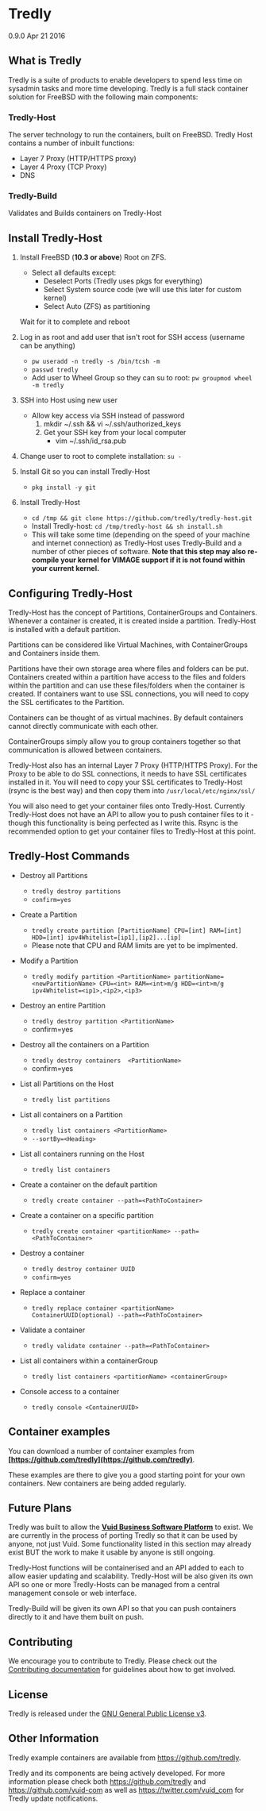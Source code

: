 # Tredly

0.9.0 Apr 21 2016

## What is Tredly

Tredly is a suite of products to enable developers to spend less time on sysadmin tasks and more time developing. Tredly is a full stack container solution for FreeBSD with the following main components:

### Tredly-Host
The server technology to run the containers, built on FreeBSD. Tredly Host contains a number of inbuilt functions:

  * Layer 7 Proxy (HTTP/HTTPS proxy)
  * Layer 4 Proxy (TCP Proxy)
  * DNS

### Tredly-Build

Validates and Builds containers on Tredly-Host

## Install Tredly-Host

1. Install FreeBSD (**10.3 or above**) Root on ZFS.

	* Select all defaults except:
    	* Deselect Ports (Tredly uses pkgs for everything)
    	* Select System source code (we will use this later for custom kernel)
    	* Select Auto (ZFS) as partitioning

    Wait for it to complete and reboot

2. Log in as root and add user that isn't root for SSH access (username can be anything)

    * `pw useradd -n tredly -s /bin/tcsh -m`
    * `passwd tredly`
    * Add user to Wheel Group so they can su to root: `pw groupmod wheel -m tredly`

3. SSH into Host using new user
    * Allow key access via SSH instead of password
        1. mkdir ~/.ssh && vi ~/.ssh/authorized_keys
        2. Get your SSH key from your local computer
            * vim ~/.ssh/id_rsa.pub
4. Change user to root to complete installation: `su -`
5. Install Git so you can install Tredly-Host
    * `pkg install -y git`
6. Install Tredly-Host
    * `cd /tmp && git clone https://github.com/tredly/tredly-host.git`
    * Install Tredly-host: `cd /tmp/tredly-host && sh install.sh`
    * This will take some time (depending on the speed of your machine and internet connection) as Tredly-Host uses Tredly-Build and a number of other pieces of software. **Note that this step may also re-compile your kernel for VIMAGE support if it is not found within your current kernel.**

## Configuring Tredly-Host

Tredly-Host has the concept of Partitions, ContainerGroups and Containers. Whenever a container is created, it is created inside a partition. Tredly-Host is installed with a default partition.

Partitions can be considered like Virtual Machines, with ContainerGroups and Containers inside them.

Partitions have their own storage area where files and folders can be put. Containers created within a partition have access to the files and folders within the partition and can use these files/folders when the container is created. If containers want to use SSL connections, you will need to copy the SSL certificates to the Partition.

Containers can be thought of as virtual machines. By default containers cannot directly communicate with each other.

ContainerGroups simply allow you to group containers together so that communication is allowed between containers.

Tredly-Host also has an internal Layer 7 Proxy (HTTP/HTTPS Proxy). For the Proxy to be able to do SSL connections, it needs to have SSL certificates installed in it. You will need to copy your SSL certificates to Tredly-Host (rsync is the best way) and then copy them into `/usr/local/etc/nginx/ssl/`

You will also need to get your container files onto Tredly-Host. Currently Tredly-Host does not have an API to allow you to push container files to it - though this functionality is being perfected as I write this. Rsync is the recommended option to get your container files to Tredly-Host at this point.


## Tredly-Host Commands

* Destroy all Partitions
    - `tredly destroy partitions`
    - `confirm=yes`

* Create a Partition
    - `tredly create partition [PartitionName] CPU=[int] RAM=[int] HDD=[int] ipv4Whitelist=[ip1],[ip2]...[ip]`
    - Please note that CPU and RAM limits are yet to be implmented.

* Modify a Partition
    - `tredly modify partition <PartitionName> partitionName=<newPartitionName> CPU=<int> RAM=<int>m/g HDD=<int>m/g ipv4Whitelist=<ip1>,<ip2>,<ip3>`

* Destroy an entire Partition
    - `tredly destroy partition <PartitionName>`
    - confirm=yes

* Destroy all the containers on a Partition
    - `tredly destroy containers  <PartitionName>`
    - confirm=yes

* List all Partitions on the Host
    - `tredly list partitions`

* List all containers on a Partition
    - `tredly list containers <PartitionName>`
    - `--sortBy=<Heading>`

* List all containers running on the Host
    - `tredly list containers`

* Create a container on the default partition
    - `tredly create container --path=<PathToContainer>`

* Create a container on a specific partition
    - `tredly create container <partitionName> --path=<PathToContainer>`

* Destroy a container
    - `tredly destroy container UUID`
    - `confirm=yes`

* Replace a container
    - `tredly replace container <partitionName> ContainerUUID(optional) --path=<PathToContainer>`

* Validate a container
    - `tredly validate container --path=<PathToContainer>`

* List all containers within a containerGroup
    - `tredly list containers <partitionName> <containerGroup>`

* Console access to a container
    - `tredly console <ContainerUUID>`


## Container examples

You can download a number of container examples from **[https://github.com/tredly](https://github.com/tredly)**.

These examples are there to give you a good starting point for your own containers. New containers are being added regularly.

## Future Plans

Tredly was built to allow the **[Vuid Business Software Platform](https://www.vuid.com)** to exist. We are currently in the process of porting Tredly so that it can be used by anyone, not just Vuid. Some functionality listed in this section may already exist BUT the work to make it usable by anyone is still ongoing.

Tredly-Host functions will be containerised and an API added to each to allow easier updating and scalability. Tredly-Host will be also given its own API so one or more Tredly-Hosts can be managed from a central management console or web interface.

Tredly-Build will be given its own API so that you can push containers directly to it and have them built on push.

## Contributing

We encourage you to contribute to Tredly. Please check out the [Contributing documentation](https://github.com/tredly/tredly-host/blob/master/CONTRIBUTING.md) for guidelines about how to get involved.

## License

Tredly is released under the [GNU General Public License v3](http://www.gnu.org/licenses/gpl-3.0.en.html).

## Other Information

Tredly example containers are available from https://github.com/tredly.

Tredly and its components are being actively developed. For more information please check both https://github.com/tredly and https://github.com/vuid-com as well as https://twitter.com/vuid_com for Tredly update notifications.
